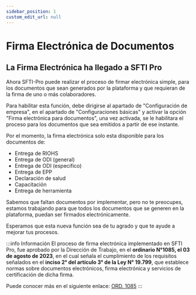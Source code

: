 ```yaml
---
sidebar_position: 1
custom_edit_url: null
---
```

# Firma Electrónica de Documentos
## La Firma Electrónica ha llegado a SFTI Pro

Ahora SFTI-Pro puede realizar el proceso de firmar electrónica simple, para los documentos que sean generados por la plataforma y que requieran de la firma de uno o más colaboradores.

Para habilitar esta función, debe dirigirse al apartado de "Configuración de empresa", en el apartado de "Configuraciones básicas" y activar la opción "Firma electrónica para documentos", una vez activada, se le habilitara el proceso para los documentos que sea emitidos a partir de ese instante.

Por el momento, la firma electrónica solo esta disponible para los documentos de:

* Entrega de RIOHS
* Entrega de ODI (general)
* Entrega de ODI (especifico)
* Entrega de EPP
* Declaración de salud
* Capacitación
* Entrega de herramienta

Sabemos que faltan documentos por implementar, pero no te preocupes, estamos trabajando para que todos los documentos que se generen en la plataforma, puedan ser firmados electrónicamente.

Esperamos que esta nueva función sea de tu agrado y que te ayude a mejorar tus procesos.

:::info Información
El proceso de firma electrónica implementado en SFTI Pro, fue aprobado por la Dirección de Trabajo, en el **ordinario N°1085, el 03 de agosto de 2023**, en el cual señala el cumplimiento de los requisitos señalados en el **inciso 2° del artículo 3° de la Ley N° 19.799**, que establece normas sobre documentos electrónicos, firma electrónica y servicios de certificación de dicha firma.

Puede conocer más en el siguiente enlace: [ORD. 1085](https://drive.google.com/file/d/1LXDqSC0wM7FwSh5CEPDbt9vppsSKawbc/view?usp=sharing)
:::